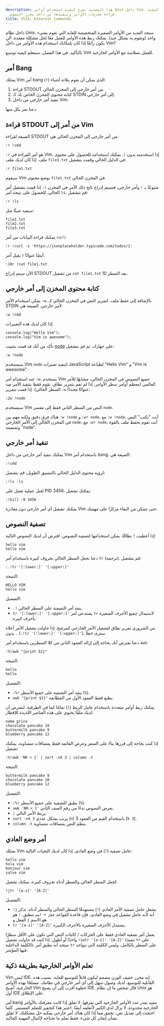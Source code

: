 ```yaml
---
description: هذا المستند يشرح كيفية استخدام أوامر Unix داخل Vim، بما في ذلك كيفية
  قراءة مخرجات الأوامر وتنفيذها من داخل محرر النصوص.
title: Ch14. External Commands
---
```


داخل نظام Unix، ستجد العديد من الأوامر الصغيرة المتخصصة للغاية التي تقوم بشيء واحد (وتقوم به بشكل جيد). يمكنك ربط هذه الأوامر للعمل معًا لحل مشكلة معقدة. ألن يكون رائعًا إذا كان بإمكانك استخدام هذه الأوامر من داخل Vim؟

بالتأكيد. في هذا الفصل، ستتعلم كيفية توسيع Vim للعمل بسلاسة مع الأوامر الخارجية.

## أمر Bang

يمتلك Vim أمر bang (`!`) الذي يمكن أن يقوم بثلاثة أشياء:

1. قراءة STDOUT من أمر خارجي إلى المخزن الحالي.
2. كتابة محتوى المخزن الخاص بك كـ STDIN إلى أمر خارجي.
3. تنفيذ أمر خارجي من داخل Vim.

دعنا نمر بكل منها.

## قراءة STDOUT من أمر إلى Vim

الصيغة لقراءة STDOUT من أمر خارجي إلى المخزن الحالي هي:

```shell
:r !cmd
```

`:r` هو أمر القراءة في Vim. إذا استخدمته بدون `!`، يمكنك استخدامه للحصول على محتوى ملف. إذا كان لديك ملف `file1.txt` في الدليل الحالي وقمت بتشغيل:

```shell
:r file1.txt
```

سيقوم Vim بوضع محتوى `file1.txt` في المخزن الحالي.

إذا قمت بتشغيل أمر `:r` متبوعًا بـ `!` وأمر خارجي، فسيتم إدراج ناتج ذلك الأمر في المخزن الحالي. للحصول على نتيجة أمر `ls`، قم بتشغيل:

```shell
:r !ls
```

سيعيد شيئًا مثل:

```shell
file1.txt
file2.txt
file3.txt
```

يمكنك قراءة البيانات من أمر `curl`:

```shell
:r !curl -s 'https://jsonplaceholder.typicode.com/todos/1'
```

يقبل أمر `r` أيضًا عنوانًا:

```shell
:10r !cat file1.txt
```

الآن سيتم إدراج STDOUT من تشغيل `cat file1.txt` بعد السطر 10.

## كتابة محتوى المخزن إلى أمر خارجي

يمكن استخدام الأمر `:w`، بالإضافة إلى حفظ ملف، لتمرير النص في المخزن الحالي كـ STDIN لأمر خارجي. الصيغة هي:

```shell
:w !cmd
```

إذا كان لديك هذه التعبيرات:

```shell
console.log("Hello Vim");
console.log("Vim is awesome");
```

تأكد من أنك قد قمت بتثبيت [node](https://nodejs.org/en/) على جهازك، ثم قم بتشغيل:

```shell
:w !node
```

سيستخدم Vim `node` لتنفيذ تعبيرات JavaScript لطباعة "Hello Vim" و "Vim is awesome".

عند استخدام أمر `:w`، يستخدم Vim جميع النصوص في المخزن الحالي، مشابهًا للأمر العالمي (معظم أوامر سطر الأوامر، إذا لم تقم بتمرير نطاق، تقوم فقط بتنفيذ الأمر ضد السطر الحالي). إذا قمت بتمرير `:w` عنوانًا محددًا:

```shell
:2w !node
```

سيستخدم Vim النص من السطر الثاني فقط إلى مفسر `node`.

هناك فرق دقيق ولكنه مهم بين `:w !node` و `:w! node`. مع `:w !node`، أنت "تكتب" النص في المخزن الحالي إلى الأمر الخارجي `node`. مع `:w! node`، أنت تقوم بحفظ ملف بالقوة وتسميته "node".

## تنفيذ أمر خارجي

يمكنك تنفيذ أمر خارجي من داخل Vim باستخدام أمر bang. الصيغة هي:

```shell
:!cmd
```

لرؤية محتوى الدليل الحالي بالتنسيق الطويل، قم بتشغيل:

```shell
:!ls -ls
```

لقتل عملية تعمل على PID 3456، يمكنك تشغيل:

```shell
:!kill -9 3456
```

يمكنك تشغيل أي أمر خارجي دون مغادرة Vim حتى تتمكن من البقاء مركزًا على مهمتك.

## تصفية النصوص

إذا أعطيت `!` نطاقًا، يمكن استخدامها لتصفية النصوص. افترض أن لديك النصوص التالية:

```shell
hello vim
hello vim
```

دعنا نجعل السطر الحالي بحروف كبيرة باستخدام أمر `tr` (ترجمة). قم بتشغيل:

```shell
:.!tr '[:lower:]' '[:upper:]'
```

النتيجة:

```shell
HELLO VIM
hello vim
```

التفصيل:
- `.!` ينفذ أمر التصفية على السطر الحالي.
- `tr '[:lower:]' '[:upper:]'` يستدعي أمر `tr` لاستبدال جميع الأحرف الصغيرة بأحرف كبيرة.

من الضروري تمرير نطاق لتشغيل الأمر الخارجي كمرشح. إذا حاولت تشغيل الأمر أعلاه بدون `.` (`:!tr '[:lower:]' '[:upper:]'`)، سترى خطأ.

دعنا نفترض أنك بحاجة إلى إزالة العمود الثاني من كلا السطرين باستخدام أمر `awk`:

```shell
:%!awk "{print $1}"
```

النتيجة:

```shell
hello
hello
```

التفصيل:
- `:%!` ينفذ أمر التصفية على جميع الأسطر (`%`).
- `awk "{print $1}"` يطبع فقط العمود الأول من المطابقة.

يمكنك ربط أوامر متعددة باستخدام عامل الربط (`|`) تمامًا كما في الطرفية. لنفترض أن لديك ملفًا يحتوي على هذه العناصر اللذيذة للإفطار:

```shell
name price
chocolate pancake 10
buttermilk pancake 9
blueberry pancake 12
```

إذا كنت بحاجة إلى فرزها بناءً على السعر وعرض القائمة فقط بمسافات متساوية، يمكنك تشغيل:

```shell
:%!awk 'NR > 1' | sort -nk 3 | column -t
```

النتيجة:
```shell
buttermilk pancake 9
chocolate pancake 10
blueberry pancake 12
```

التفصيل:
- `:%!` يطبق التصفية على جميع الأسطر (`%`).
- `awk 'NR > 1'` يعرض النصوص بدءًا من رقم الصف الثاني.
- `|` يربط الأمر التالي.
- `sort -nk 3` يرتب بشكل عددي (`n`) باستخدام القيم من العمود 3 (`k 3`).
- `column -t` ينظم النص بمسافات متساوية.

## أمر وضع العادي

يمتلك Vim عامل تصفية (`!`) في وضع العادي. إذا كان لديك التحيات التالية:

```shell
hello vim
hola vim
bonjour vim
salve vim
```

لجعل السطر الحالي والسطر أدناه بحروف كبيرة، يمكنك تشغيل:
```shell
!jtr '[a-z]' '[A-Z]'
```

التفصيل:
- `!j` يشغل عامل تصفية الأمر العادي (`!`) مستهدفًا السطر الحالي والسطر أدناه. تذكر أنه لأنه عامل تشغيل في وضع العادي، فإن قاعدة القواعد `فعل + اسم` تنطبق. `!` هو الفعل و `j` هو الاسم.
- `tr '[a-z]' '[A-Z]'` يستبدل الأحرف الصغيرة بالأحرف الكبيرة.

يعمل أمر تصفية العادي فقط على الحركات / كائنات النص التي تكون على الأقل سطرًا واحدًا أو أطول. إذا كنت قد حاولت تشغيل `!iwtr '[a-z]' '[A-Z]'` (تنفيذ `tr` على الكلمة الداخلية)، ستجد أنه يطبق أمر `tr` على السطر بالكامل، وليس الكلمة التي يتواجد فيها المؤشر.

## تعلم الأوامر الخارجية بطريقة ذكية

Vim ليس IDE. إنه محرر خفيف الوزن مصمم ليكون قابلاً للتوسيع للغاية. بسبب هذه القابلية للتوسيع، لديك وصول سهل إلى أي أمر خارجي في نظامك. مسلحًا بهذه الأوامر الخارجية، أصبح Vim خطوة أقرب إلى أن يصبح IDE. قال شخص ما إن نظام Unix هو أول IDE على الإطلاق.

أمر bang مفيد بقدر عدد الأوامر الخارجية التي تعرفها. لا تقلق إذا كانت معرفتك بالأوامر الخارجية محدودة. لا يزال لدي الكثير لأتعلمه أيضًا. اعتبر هذا كتحفيز للتعلم المستمر. كلما احتجت إلى تعديل نص، تحقق مما إذا كان هناك أمر خارجي يمكنه حل مشكلتك. لا تقلق بشأن إتقان كل شيء، فقط تعلم ما تحتاجه لإكمال المهمة الحالية.